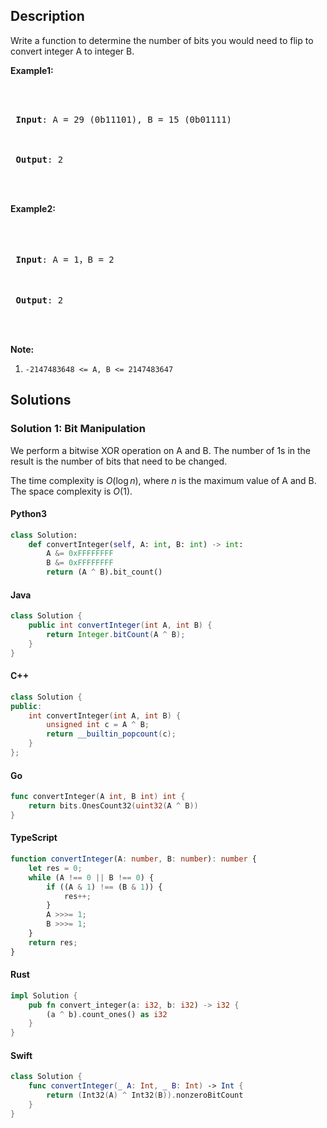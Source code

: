 

## Description

<!-- description:start -->

<p>Write a function to determine the number of bits you would need to flip to convert integer A to integer B.</p>

<p><strong>Example1:</strong></p>

<pre>



<strong> Input</strong>: A = 29 (0b11101), B = 15 (0b01111)



<strong> Output</strong>: 2



</pre>

<p><strong>Example2:</strong></p>

<pre>



<strong> Input</strong>: A = 1，B = 2



<strong> Output</strong>: 2



</pre>

<p><strong>Note:</strong></p>

<ol>
	<li><code>-2147483648 &lt;= A, B &lt;= 2147483647</code></li>
</ol>

<!-- description:end -->

## Solutions

<!-- solution:start -->

### Solution 1: Bit Manipulation

We perform a bitwise XOR operation on A and B. The number of $1$s in the result is the number of bits that need to be changed.

The time complexity is $O(\log n)$, where $n$ is the maximum value of A and B. The space complexity is $O(1)$.

<!-- tabs:start -->

#### Python3

```python
class Solution:
    def convertInteger(self, A: int, B: int) -> int:
        A &= 0xFFFFFFFF
        B &= 0xFFFFFFFF
        return (A ^ B).bit_count()
```

#### Java

```java
class Solution {
    public int convertInteger(int A, int B) {
        return Integer.bitCount(A ^ B);
    }
}
```

#### C++

```cpp
class Solution {
public:
    int convertInteger(int A, int B) {
        unsigned int c = A ^ B;
        return __builtin_popcount(c);
    }
};
```

#### Go

```go
func convertInteger(A int, B int) int {
	return bits.OnesCount32(uint32(A ^ B))
}
```

#### TypeScript

```ts
function convertInteger(A: number, B: number): number {
    let res = 0;
    while (A !== 0 || B !== 0) {
        if ((A & 1) !== (B & 1)) {
            res++;
        }
        A >>>= 1;
        B >>>= 1;
    }
    return res;
}
```

#### Rust

```rust
impl Solution {
    pub fn convert_integer(a: i32, b: i32) -> i32 {
        (a ^ b).count_ones() as i32
    }
}
```

#### Swift

```swift
class Solution {
    func convertInteger(_ A: Int, _ B: Int) -> Int {
        return (Int32(A) ^ Int32(B)).nonzeroBitCount
    }
}
```

<!-- tabs:end -->

<!-- solution:end -->

<!-- problem:end -->
